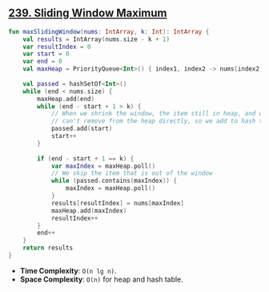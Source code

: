 ## [239. Sliding Window Maximum](https://leetcode.com/problems/sliding-window-maximum/)

```kotlin
fun maxSlidingWindow(nums: IntArray, k: Int): IntArray {
    val results = IntArray(nums.size - k + 1)
    var resultIndex = 0
    var start = 0
    var end = 0
    val maxHeap = PriorityQueue<Int>() { index1, index2 -> nums[index2] - nums[index1] }   
    
    val passed = hashSetOf<Int>()
    while (end < nums.size) {
        maxHeap.add(end)
        while (end - start + 1 > k) {
            // When we shrink the window, the item still in heap, and we 
            // can't remove from the heap directly, so we add to hash table.
            passed.add(start)
            start++
        }
        
        if (end - start + 1 == k) {
            var maxIndex = maxHeap.poll()
            // We skip the item that is out of the window
            while (passed.contains(maxIndex)) {
                maxIndex = maxHeap.poll()
            }
            results[resultIndex] = nums[maxIndex]
            maxHeap.add(maxIndex)
            resultIndex++
        }
        end++
    }
    return results
}
```

* **Time Complexity**: `O(n lg n)`.
* **Space Complexity**: `O(n)` for heap and hash table.